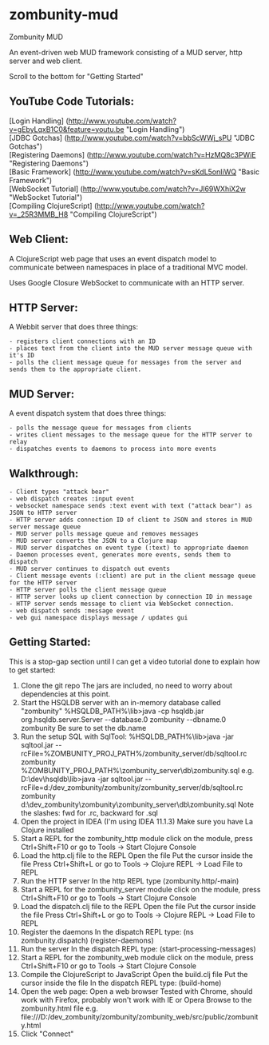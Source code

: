 zombunity-mud
=============

Zombunity MUD

An event-driven web MUD framework consisting of a MUD server, http server and web client.

Scroll to the bottom for "Getting Started"

YouTube Code Tutorials:
-----------------------
[Login Handling] (http://www.youtube.com/watch?v=gEbyLqxB1C0&feature=youtu.be "Login Handling") <br>
[JDBC Gotchas] (http://www.youtube.com/watch?v=bbScWWj_sPU "JDBC Gotchas") <br>
[Registering Daemons] (http://www.youtube.com/watch?v=HzMQ8c3PWiE "Registering Daemons") <br>
[Basic Framework] (http://www.youtube.com/watch?v=sKdL5onIiWQ "Basic Framework") <br>
[WebSocket Tutorial] (http://www.youtube.com/watch?v=Jl69WXhiX2w "WebSocket Tutorial") <br>
[Compiling ClojureScript] (http://www.youtube.com/watch?v=_25R3MMB_H8 "Compiling ClojureScript") <br>

Web Client:
-----------

  A ClojureScript web page that uses an event dispatch model to communicate between namespaces in place of
  a traditional MVC model.

  Uses Google Closure WebSocket to communicate with an HTTP server.

HTTP Server:
------------

  A Webbit server that does three things:

    - registers client connections with an ID
    - places text from the client into the MUD server message queue with it's ID
    - polls the client message queue for messages from the server and sends them to the appropriate client.

MUD Server:
-----------

  A event dispatch system that does three things:

    - polls the message queue for messages from clients
    - writes client messages to the message queue for the HTTP server to relay
    - dispatches events to daemons to process into more events

Walkthrough:
------------

    - Client types "attack bear"
    - web dispatch creates :input event
    - websocket namespace sends :text event with text ("attack bear") as JSON to HTTP server
    - HTTP server adds connection ID of client to JSON and stores in MUD server message queue
    - MUD server polls message queue and removes messages
    - MUD server converts the JSON to a Clojure map
    - MUD server dispatches on event type (:text) to appropriate daemon
    - Daemon processes event, generates more events, sends them to dispatch
    - MUD server continues to dispatch out events
    - Client message events (:client) are put in the client message queue for the HTTP server
    - HTTP server polls the client message queue
    - HTTP server looks up client connection by connection ID in message
    - HTTP server sends message to client via WebSocket connection.
    - web dispatch sends :message event
    - web gui namespace displays message / updates gui


Getting Started:
----------------
This is a stop-gap section until I can get a video tutorial done to explain how to get started:

1. Clone the git repo
    The jars are included, no need to worry about dependencies at this point.
1. Start the HSQLDB server with an in-memory database called "zombunity"
    %HSQLDB_PATH%\lib>java -cp hsqldb.jar org.hsqldb.server.Server --database.0 zombunity --dbname.0 zombunity
    Be sure to set the db.name
1. Run the setup SQL with SqlTool:
    %HSQLDB_PATH%\lib>java -jar sqltool.jar --rcFile=%ZOMBUNITY_PROJ_PATH%/zombunity_server/db/sqltool.rc zombunity %ZOMBUNITY_PROJ_PATH%\zombunity_server\db\zombunity.sql
    e.g. D:\dev\hsqldb\lib>java -jar sqltool.jar --rcFile=d:/dev_zombunity/zombunity/zombunity_server/db/sqltool.rc zombunity d:\dev_zombunity\zombunity\zombunity_server\db\zombunity.sql
    Note the slashes: fwd for .rc, backward for .sql
1. Open the project in IDEA
    (I'm using IDEA 11.1.3)
    Make sure you have La Clojure installed
1. Start a REPL for the zombunity_http module
    click on the module, press Ctrl+Shift+F10 or go to Tools -> Start Clojure Console
1. Load the http.clj file to the REPL
    Open the file
    Put the cursor inside the file
    Press Ctrl+Shift+L or go to Tools -> Clojure REPL -> Load File to REPL
1. Run the HTTP server
   In the http REPL type (zombunity.http/-main) <Enter>
1. Start a REPL for the zombunity_server module
    click on the module, press Ctrl+Shift+F10 or go to Tools -> Start Clojure Console
1. Load the dispatch.clj file to the REPL
    Open the file
    Put the cursor inside the file
    Press Ctrl+Shift+L or go to Tools -> Clojure REPL -> Load File to REPL
1. Register the daemons
    In the dispatch REPL type:
    (ns zombunity.dispatch)
    (register-daemons)
1. Run the server
    In the dispatch REPL type:
    (start-processing-messages)
1. Start a REPL for the zombunity_web module
    click on the module, press Ctrl+Shift+F10 or go to Tools -> Start Clojure Console
1. Compile the ClojureScript to JavaScript
    Open the build.clj file
    Put the cursor inside the file
    In the dispatch REPL type:
    (build-home)
1. Open the web page:
    Open a web browser
    Tested with Chrome, should work with Firefox, probably won't work with IE or Opera
    Browse to the zombunity.html file
    e.g. file:///D:/dev_zombunity/zombunity/zombunity_web/src/public/zombunity.html
1. Click "Connect"
